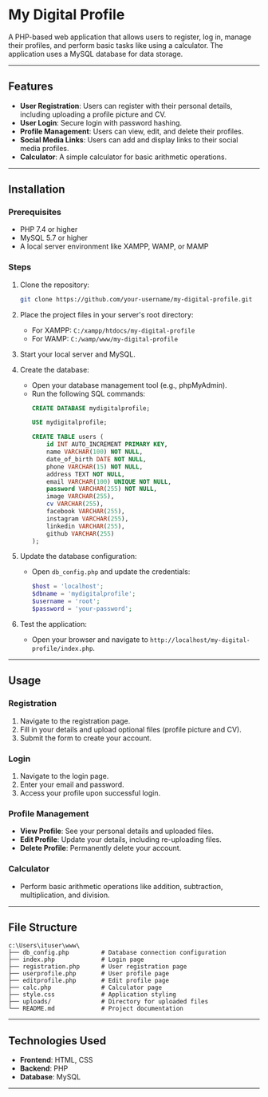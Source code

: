 # My Digital Profile

A PHP-based web application that allows users to register, log in, manage their profiles, and perform basic tasks like using a calculator. The application uses a MySQL database for data storage.

---

## Features

- **User Registration**: Users can register with their personal details, including uploading a profile picture and CV.
- **User Login**: Secure login with password hashing.
- **Profile Management**: Users can view, edit, and delete their profiles.
- **Social Media Links**: Users can add and display links to their social media profiles.
- **Calculator**: A simple calculator for basic arithmetic operations.

---

## Installation

### Prerequisites
- PHP 7.4 or higher
- MySQL 5.7 or higher
- A local server environment like XAMPP, WAMP, or MAMP

### Steps
1. Clone the repository:
   ```bash
   git clone https://github.com/your-username/my-digital-profile.git
   ```
2. Place the project files in your server's root directory:
   - For XAMPP: `C:/xampp/htdocs/my-digital-profile`
   - For WAMP: `C:/wamp/www/my-digital-profile`
3. Start your local server and MySQL.

4. Create the database:
   - Open your database management tool (e.g., phpMyAdmin).
   - Run the following SQL commands:
     ```sql
     CREATE DATABASE mydigitalprofile;

     USE mydigitalprofile;

     CREATE TABLE users (
         id INT AUTO_INCREMENT PRIMARY KEY,
         name VARCHAR(100) NOT NULL,
         date_of_birth DATE NOT NULL,
         phone VARCHAR(15) NOT NULL,
         address TEXT NOT NULL,
         email VARCHAR(100) UNIQUE NOT NULL,
         password VARCHAR(255) NOT NULL,
         image VARCHAR(255),
         cv VARCHAR(255),
         facebook VARCHAR(255),
         instagram VARCHAR(255),
         linkedin VARCHAR(255),
         github VARCHAR(255)
     );
     ```

5. Update the database configuration:
   - Open `db_config.php` and update the credentials:
     ```php
     $host = 'localhost';
     $dbname = 'mydigitalprofile';
     $username = 'root';
     $password = 'your-password';
     ```

6. Test the application:
   - Open your browser and navigate to `http://localhost/my-digital-profile/index.php`.

---

## Usage

### Registration
1. Navigate to the registration page.
2. Fill in your details and upload optional files (profile picture and CV).
3. Submit the form to create your account.

### Login
1. Navigate to the login page.
2. Enter your email and password.
3. Access your profile upon successful login.

### Profile Management
- **View Profile**: See your personal details and uploaded files.
- **Edit Profile**: Update your details, including re-uploading files.
- **Delete Profile**: Permanently delete your account.

### Calculator
- Perform basic arithmetic operations like addition, subtraction, multiplication, and division.

---

## File Structure

```
c:\Users\ituser\www\
├── db_config.php         # Database connection configuration
├── index.php             # Login page
├── registration.php      # User registration page
├── userprofile.php       # User profile page
├── editprofile.php       # Edit profile page
├── calc.php              # Calculator page
├── style.css             # Application styling
├── uploads/              # Directory for uploaded files
└── README.md             # Project documentation
```

---

## Technologies Used

- **Frontend**: HTML, CSS
- **Backend**: PHP
- **Database**: MySQL

---
